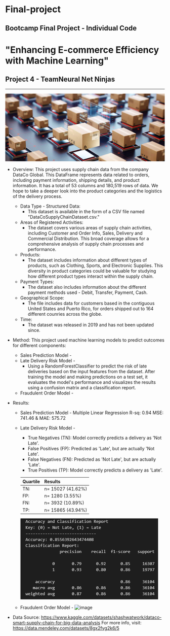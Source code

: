 # Final-project
Bootcamp Final Project - Individual Code
-----


# "Enhancing E-commerce Efficiency with Machine Learning"
## Project 4 - TeamNeural Net Ninjas
---

![Shipments](Ship_img.jpg)

- Overview: This project uses supply chain data from the company DataCo Global. This DataFrame represents data related to orders, including payment information, shipping details, and product information. It has a total of 53 columns and 180,519 rows of data. We hope to take a deeper look into the product categories and the logistics of the delivery process.
    - Data Type - Structured Data:
        - This dataset is available in the form of a CSV file named "DataCoSupplyChainDataset.csv." 
    - Areas of Registered Activities:
        - The dataset covers various areas of supply chain activities, including Customer and Order Info, Sales, Delivery and Commercial Distribution. This broad coverage allows for a comprehensive analysis of supply chain processes and performance.
    - Products:
        - The dataset includes information about different types of products, such as Clothing, Sports, and Electronic Supplies. This diversity in product categories could be valuable for studying how different product types interact within the supply chain.
    - Payment Types:
        - The dataset also includes information about the different payment methods used - Debit, Transfer, Payment, Cash.
    - Geographical Scope:
        - The file includes data for customers based in the contiguous United States and Puerto Rico, for orders shipped out to 164 different counries across the globe.
    - Time:
        - The dataset was released in 2019 and has not been updated since.


- Method: This project used machine learning models to predict outcomes for different components:
    - Sales Prediction Model - 
    - Late Delivery Risk Model -
        - Using a RandomForestClassifier to predict the risk of late deliveries based on the input features from the dataset. After training the model and making predictions on a test set, it evaluates the model's performance and visualizes the results using a confusion matrix and a classification report. 
    - Fraudulent Order Model - 


- Results:
    - Sales Prediction Model - Multiple Linear Regression R-sq: 0.94 MSE: 741.46 & MAE: 575.72
    - Late Delivery Risk Model -
      
        - True Negatives (TN): Model correctly predicts a delivery as 'Not Late'. 
        - False Positives (FP): Predicted as 'Late', but are actually 'Not Late'. 
        - False Negatives (FN): Predicted as 'Not Late', but are actually 'Late'. 
        - True Positives (TP): Model correctly predicts a delivery as 'Late'.     
      
        | Quartile| Results|
        |---------------------|----------------------------------------------------|
        | TN:| n= 15027 (41.62%) |
        | FP:| n= 1280 (3.55%)   |
        | FN:| n= 3932 (10.89%)  |
        | TP:| n= 15865 (43.94%) |

        ![Late Delivery Risk model report](latedelivery_report.jpg)

      
    - Fraudulent Order Model - ![image](https://github.com/jdmandras/Project-4/assets/128310249/2d13c0a2-e7d3-4fdf-8134-d16aea680078)


- Data Source: https://www.kaggle.com/datasets/shashwatwork/dataco-smart-supply-chain-for-big-data-analysis
For more info, visit: https://data.mendeley.com/datasets/8gx2fvg2k6/5
